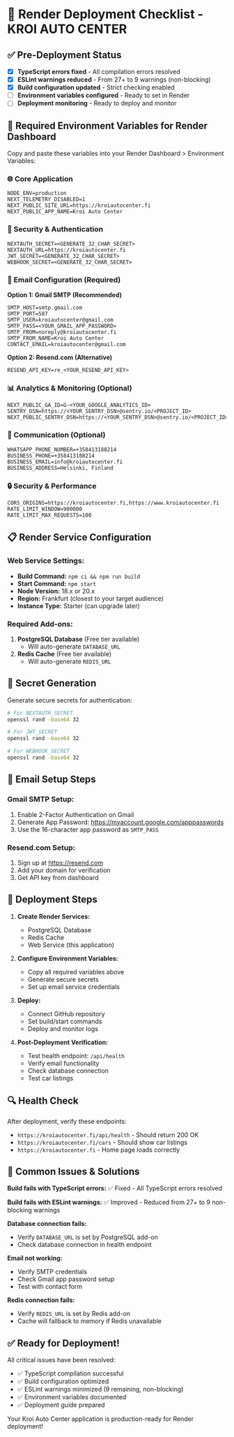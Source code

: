# 🚀 Render Deployment Checklist - KROI AUTO CENTER

## ✅ Pre-Deployment Status
- [x] **TypeScript errors fixed** - All compilation errors resolved
- [x] **ESLint warnings reduced** - From 27+ to 9 warnings (non-blocking)
- [x] **Build configuration updated** - Strict checking enabled
- [ ] **Environment variables configured** - Ready to set in Render
- [ ] **Deployment monitoring** - Ready to deploy and monitor

## 🔧 Required Environment Variables for Render Dashboard

Copy and paste these variables into your Render Dashboard > Environment Variables:

### 🌐 Core Application
```
NODE_ENV=production
NEXT_TELEMETRY_DISABLED=1
NEXT_PUBLIC_SITE_URL=https://kroiautocenter.fi
NEXT_PUBLIC_APP_NAME=Kroi Auto Center
```

### 🔑 Security & Authentication
```
NEXTAUTH_SECRET=<GENERATE_32_CHAR_SECRET>
NEXTAUTH_URL=https://kroiautocenter.fi
JWT_SECRET=<GENERATE_32_CHAR_SECRET>
WEBHOOK_SECRET=<GENERATE_32_CHAR_SECRET>
```

### 📧 Email Configuration (Required)
**Option 1: Gmail SMTP (Recommended)**
```
SMTP_HOST=smtp.gmail.com
SMTP_PORT=587
SMTP_USER=kroiautocenter@gmail.com
SMTP_PASS=<YOUR_GMAIL_APP_PASSWORD>
SMTP_FROM=noreply@kroiautocenter.fi
SMTP_FROM_NAME=Kroi Auto Center
CONTACT_EMAIL=kroiautocenter@gmail.com
```

**Option 2: Resend.com (Alternative)**
```
RESEND_API_KEY=re_<YOUR_RESEND_API_KEY>
```

### 📊 Analytics & Monitoring (Optional)
```
NEXT_PUBLIC_GA_ID=G-<YOUR_GOOGLE_ANALYTICS_ID>
SENTRY_DSN=https://<YOUR_SENTRY_DSN>@sentry.io/<PROJECT_ID>
NEXT_PUBLIC_SENTRY_DSN=https://<YOUR_SENTRY_DSN>@sentry.io/<PROJECT_ID>
```

### 💬 Communication (Optional)
```
WHATSAPP_PHONE_NUMBER=+358413188214
BUSINESS_PHONE=+358413188214
BUSINESS_EMAIL=info@kroiautocenter.fi
BUSINESS_ADDRESS=Helsinki, Finland
```

### 🔒 Security & Performance
```
CORS_ORIGINS=https://kroiautocenter.fi,https://www.kroiautocenter.fi
RATE_LIMIT_WINDOW=900000
RATE_LIMIT_MAX_REQUESTS=100
```

## 📋 Render Service Configuration

### Web Service Settings:
- **Build Command:** `npm ci && npm run build`
- **Start Command:** `npm start`
- **Node Version:** 18.x or 20.x
- **Region:** Frankfurt (closest to your target audience)
- **Instance Type:** Starter (can upgrade later)

### Required Add-ons:
1. **PostgreSQL Database** (Free tier available)
   - Will auto-generate `DATABASE_URL`
2. **Redis Cache** (Free tier available)
   - Will auto-generate `REDIS_URL`

## 🔐 Secret Generation

Generate secure secrets for authentication:

```bash
# For NEXTAUTH_SECRET
openssl rand -base64 32

# For JWT_SECRET
openssl rand -base64 32

# For WEBHOOK_SECRET
openssl rand -base64 32
```

## 📧 Email Setup Steps

### Gmail SMTP Setup:
1. Enable 2-Factor Authentication on Gmail
2. Generate App Password: https://myaccount.google.com/apppasswords
3. Use the 16-character app password as `SMTP_PASS`

### Resend.com Setup:
1. Sign up at https://resend.com
2. Add your domain for verification
3. Get API key from dashboard

## 🚀 Deployment Steps

1. **Create Render Services:**
   - PostgreSQL Database
   - Redis Cache
   - Web Service (this application)

2. **Configure Environment Variables:**
   - Copy all required variables above
   - Generate secure secrets
   - Set up email service credentials

3. **Deploy:**
   - Connect GitHub repository
   - Set build/start commands
   - Deploy and monitor logs

4. **Post-Deployment Verification:**
   - Test health endpoint: `/api/health`
   - Verify email functionality
   - Check database connection
   - Test car listings

## 🔍 Health Check

After deployment, verify these endpoints:
- `https://kroiautocenter.fi/api/health` - Should return 200 OK
- `https://kroiautocenter.fi/cars` - Should show car listings
- `https://kroiautocenter.fi` - Home page loads correctly

## 🚨 Common Issues & Solutions

**Build fails with TypeScript errors:**
✅ Fixed - All TypeScript errors resolved

**Build fails with ESLint warnings:**
✅ Improved - Reduced from 27+ to 9 non-blocking warnings

**Database connection fails:**
- Verify `DATABASE_URL` is set by PostgreSQL add-on
- Check database connection in health endpoint

**Email not working:**
- Verify SMTP credentials
- Check Gmail app password setup
- Test with contact form

**Redis connection fails:**
- Verify `REDIS_URL` is set by Redis add-on
- Cache will fallback to memory if Redis unavailable

## ✅ Ready for Deployment!

All critical issues have been resolved:
- ✅ TypeScript compilation successful
- ✅ Build configuration optimized
- ✅ ESLint warnings minimized (9 remaining, non-blocking)
- ✅ Environment variables documented
- ✅ Deployment guide prepared

Your Kroi Auto Center application is production-ready for Render deployment!